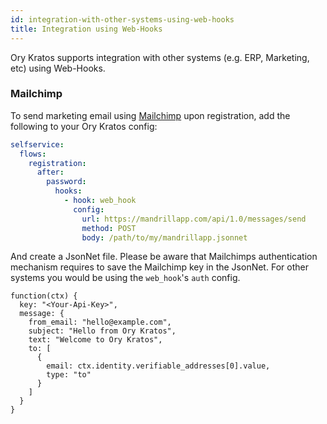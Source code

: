 ```yaml
---
id: integration-with-other-systems-using-web-hooks
title: Integration using Web-Hooks
---
```


Ory Kratos supports integration with other systems (e.g. ERP, Marketing, etc)
using Web-Hooks.

### Mailchimp

To send marketing email using [Mailchimp](https://mailchimp.com) upon
registration, add the following to your Ory Kratos config:

```yaml title="path/to/my/kratos.config.yml"
selfservice:
  flows:
    registration:
      after:
        password:
          hooks:
            - hook: web_hook
              config:
                url: https://mandrillapp.com/api/1.0/messages/send
                method: POST
                body: /path/to/my/mandrillapp.jsonnet
```

And create a JsonNet file. Please be aware that Mailchimps authentication
mechanism requires to save the Mailchimp key in the JsonNet. For other
systems you would be using the `web_hook`'s `auth` config.

```jsonnet title="/path/to/my/mandrillapp.jsonnet"
function(ctx) {
  key: "<Your-Api-Key>",
  message: {
    from_email: "hello@example.com",
    subject: "Hello from Ory Kratos",
    text: "Welcome to Ory Kratos",
    to: [
      {
        email: ctx.identity.verifiable_addresses[0].value,
        type: "to"
      }
    ]
  }
}
```
